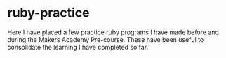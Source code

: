 # ruby-practice

Here I have placed a few practice ruby programs I have made before and during the Makers Academy Pre-course. These have been useful to consolidate the learning I have completed so far.
